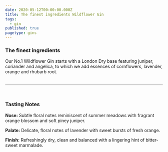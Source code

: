 ```yaml
---
date: 2020-05-12T00:00:00.000Z
title: The finest ingredients Wildflower Gin
tags:
  - gin
published: true
pagetype: gins
---
```

### The finest ingredients

Our No.1 Wildflower Gin starts with a London Dry base featuring juniper, coriander and angelica, to which we add essences of cornflowers, lavender, orange and rhubarb root. <br> <br>

<hr>
<br>

### Tasting Notes

**Nose:** Subtle floral notes reminiscent of summer meadows with fragrant orange blossom and soft piney juniper.

**Palate:** Delicate, floral notes of lavender with sweet bursts of fresh orange.

**Finish:** Refreshingly dry, clean and balanced with a lingering hint of bitter-sweet marmalade.